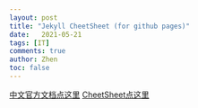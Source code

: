 ```yaml
---
layout: post
title: "Jekyll CheetSheet (for github pages)"
date:   2021-05-21
tags: [IT]
comments: true
author: Zhen
toc: false
---
```

[中文官方文档点这里](http://jekyllcn.com/docs/templates/)
[CheetSheet点这里](https://gist.github.com/JJediny/a466eed62cee30ad45e2)

<!--stackedit_data:
eyJoaXN0b3J5IjpbNzQ3NjY0OTcyLC03MjA4NjM0NDUsLTk4Mj
k2OTcxNywxMTQwMTkwMzk4LC03MjkzMjgzMTNdfQ==
-->